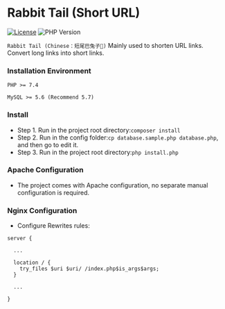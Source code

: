# Rabbit Tail (Short URL)

[![License](https://img.shields.io/github/license/krcharen/RabbitTail?style=flat-square)](LICENSE)
![PHP Version](https://img.shields.io/badge/PHP-%3E=7.4-brightgreen.svg?maxAge=2592000)

`Rabbit Tail (Chinese：短尾巴兔子🐇)` Mainly used to shorten URL links. Convert long links into short links.

### Installation Environment

`PHP >= 7.4`

`MySQL >= 5.6 (Recommend 5.7)`


### Install

- Step 1. Run in the project root directory:`composer install`
- Step 2. Run in the config folder:`cp database.sample.php database.php`, and then go to edit it.
- Step 3. Run in the project root directory:`php install.php`

### Apache Configuration

- The project comes with Apache configuration, no separate manual configuration is required.

### Nginx Configuration

- Configure Rewrites rules:

```
server {

  ...

  location / {
    try_files $uri $uri/ /index.php$is_args$args;
  }

  ...

}

```